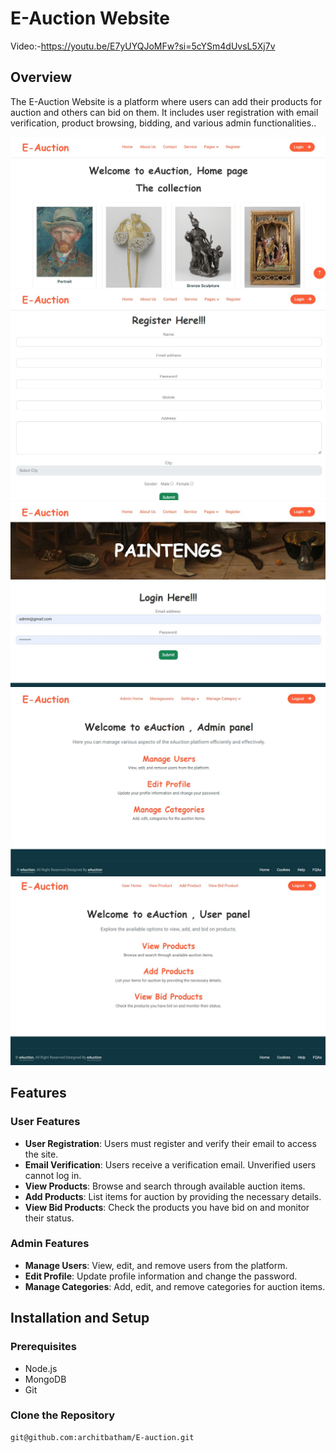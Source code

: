 # E-Auction Website 
Video:-https://youtu.be/E7yUYQJoMFw?si=5cYSm4dUvsL5Xj7v

## Overview
The E-Auction Website is a platform where users can add their products for auction and others can bid on them. It includes user registration with email verification, product browsing, bidding, and various admin functionalities..


 <img src="https://github.com/architbatham/E-auction/blob/main/eAuction/UI/public/assets/img/Website%20images/1%20Home%20.jpg?raw=true" alt="Home page">
 <img src="https://github.com/architbatham/E-auction/blob/main/eAuction/UI/public/assets/img/Website%20images/2%20Register.jpg?raw=true" alt="Register page">
 <img src="https://github.com/architbatham/E-auction/blob/main/eAuction/UI/public/assets/img/Website%20images/3%20login.jpg?raw=true" alt="Login page">
 <img src="https://github.com/architbatham/E-auction/blob/main/eAuction/UI/public/assets/img/Website%20images/4%20Admin.jpg?raw=true" alt="Admin page">
  <img src="https://github.com/architbatham/E-auction/blob/main/eAuction/UI/public/assets/img/Website%20images/5%20User.jpg?raw=true" alt="Userpage">


## Features

### User Features
- **User Registration**: Users must register and verify their email to access the site.
- **Email Verification**: Users receive a verification email. Unverified users cannot log in.
- **View Products**: Browse and search through available auction items.
- **Add Products**: List items for auction by providing the necessary details.
- **View Bid Products**: Check the products you have bid on and monitor their status.

### Admin Features
- **Manage Users**: View, edit, and remove users from the platform.
- **Edit Profile**: Update profile information and change the password.
- **Manage Categories**: Add, edit, and remove categories for auction items.

## Installation and Setup

### Prerequisites
- Node.js
- MongoDB
- Git

### Clone the Repository
```bash
git@github.com:architbatham/E-auction.git
